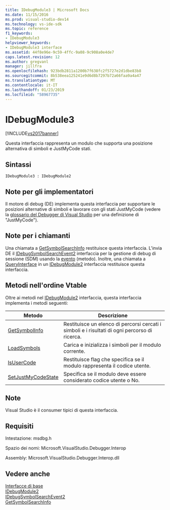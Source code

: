 ```yaml
---
title: IDebugModule3 | Microsoft Docs
ms.date: 11/15/2016
ms.prod: visual-studio-dev14
ms.technology: vs-ide-sdk
ms.topic: reference
f1_keywords:
- IDebugModule3
helpviewer_keywords:
- IDebugModule3 interface
ms.assetid: 44f8e96e-9c59-4ffc-9a08-9c908a0e4de7
caps.latest.revision: 12
ms.author: gregvanl
manager: jillfra
ms.openlocfilehash: 923bdb2811a1200b7f638fc2f5727e2d1dbe83b8
ms.sourcegitcommit: 8b538eea125241e9d6d8b7297b72a66faa9a4a47
ms.translationtype: MT
ms.contentlocale: it-IT
ms.lasthandoff: 01/23/2019
ms.locfileid: "58967735"
---
```

# <a name="idebugmodule3"></a>IDebugModule3
[!INCLUDE[vs2017banner](../../../includes/vs2017banner.md)]

Questa interfaccia rappresenta un modulo che supporta una posizione alternativa di simboli e JustMyCode stati.  
  
## <a name="syntax"></a>Sintassi  
  
```  
IDebugModule3 : IDebugModule2  
```  
  
## <a name="notes-for-implementers"></a>Note per gli implementatori  
 Il motore di debug (DE) implementa questa interfaccia per supportare le posizioni alternative di simboli e lavorare con gli stati JustMyCode (vedere la [glossario del Debugger di Visual Studio](../../../extensibility/debugger/reference/visual-studio-debugger-glossary.md) per una definizione di "JustMyCode").  
  
## <a name="notes-for-callers"></a>Note per i chiamanti  
 Una chiamata a [GetSymbolSearchInfo](../../../extensibility/debugger/reference/idebugsymbolsearchevent2-getsymbolsearchinfo.md) restituisce questa interfaccia. L'invia DE il [IDebugSymbolSearchEvent2](../../../extensibility/debugger/reference/idebugsymbolsearchevent2.md) interfaccia per la gestione di debug di sessione (SDM) usando la [evento](../../../extensibility/debugger/reference/idebugeventcallback2-event.md) (metodo). Inoltre, una chiamata a [QueryInterface](http://msdn.microsoft.com/library/62fce95e-aafa-4187-b50b-e6611b74c3b3) in un [IDebugModule2](../../../extensibility/debugger/reference/idebugmodule2.md) interfaccia restituisce questa interfaccia.  
  
## <a name="methods-in-vtable-order"></a>Metodi nell'ordine Vtable  
 Oltre ai metodi nel [IDebugModule2](../../../extensibility/debugger/reference/idebugmodule2.md) interfaccia, questa interfaccia implementa i metodi seguenti:  
  
|Metodo|Descrizione|  
|------------|-----------------|  
|[GetSymbolInfo](../../../extensibility/debugger/reference/idebugmodule3-getsymbolinfo.md)|Restituisce un elenco di percorsi cercati i simboli e i risultati di ogni percorso di ricerca.|  
|[LoadSymbols](../../../extensibility/debugger/reference/idebugmodule3-loadsymbols.md)|Carica e inizializza i simboli per il modulo corrente.|  
|[IsUserCode](../../../extensibility/debugger/reference/idebugmodule3-isusercode.md)|Restituisce flag che specifica se il modulo rappresenta il codice utente.|  
|[SetJustMyCodeState](../../../extensibility/debugger/reference/idebugmodule3-setjustmycodestate.md)|Specifica se il modulo deve essere considerato codice utente o No.|  
  
## <a name="remarks"></a>Note  
 Visual Studio è il consumer tipici di questa interfaccia.  
  
## <a name="requirements"></a>Requisiti  
 Intestazione: msdbg.h  
  
 Spazio dei nomi: Microsoft.VisualStudio.Debugger.Interop  
  
 Assembly: Microsoft.VisualStudio.Debugger.Interop.dll  
  
## <a name="see-also"></a>Vedere anche  
 [Interfacce di base](../../../extensibility/debugger/reference/core-interfaces.md)   
 [IDebugModule2](../../../extensibility/debugger/reference/idebugmodule2.md)   
 [IDebugSymbolSearchEvent2](../../../extensibility/debugger/reference/idebugsymbolsearchevent2.md)   
 [GetSymbolSearchInfo](../../../extensibility/debugger/reference/idebugsymbolsearchevent2-getsymbolsearchinfo.md)
